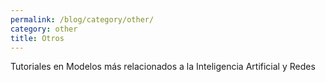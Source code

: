 ```yaml
---
permalink: /blog/category/other/
category: other
title: Otros 
---
```


Tutoriales en Modelos más relacionados a la Inteligencia Artificial y Redes
